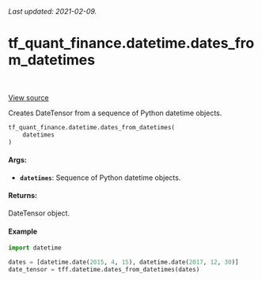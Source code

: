 <!--
This file is generated by a tool. Do not edit directly.
For open-source contributions the docs will be updated automatically.
-->

*Last updated: 2021-02-09.*

<div itemscope itemtype="http://developers.google.com/ReferenceObject">
<meta itemprop="name" content="tf_quant_finance.datetime.dates_from_datetimes" />
<meta itemprop="path" content="Stable" />
</div>

# tf_quant_finance.datetime.dates_from_datetimes

<!-- Insert buttons and diff -->

<table class="tfo-notebook-buttons tfo-api" align="left">
</table>

<a target="_blank" href="https://github.com/google/tf-quant-finance/blob/master/tf_quant_finance/datetime/date_tensor.py">View source</a>



Creates DateTensor from a sequence of Python datetime objects.

```python
tf_quant_finance.datetime.dates_from_datetimes(
    datetimes
)
```



<!-- Placeholder for "Used in" -->


#### Args:


* <b>`datetimes`</b>: Sequence of Python datetime objects.


#### Returns:

DateTensor object.


#### Example

```python
import datetime

dates = [datetime.date(2015, 4, 15), datetime.date(2017, 12, 30)]
date_tensor = tff.datetime.dates_from_datetimes(dates)
```